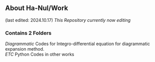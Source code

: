 ## About Ha-Nul/Work
(last edited: 2024.10.17)
*This Repository currently now editing*
</br>

### Contains 2 Folders</br>
*Diagrammatic* Codes for Integro-differential equation for diagrammatic expansion method.</br>
*ETC* Python Codes in other works</br>




